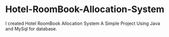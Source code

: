 # Hotel-RoomBook-Allocation-System
I created Hotel RoomBook Allocation System  A Simple Project Using Java and MySql for database.  
